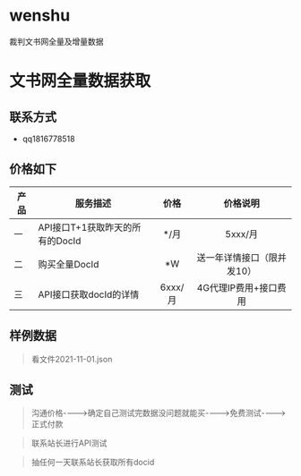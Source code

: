 # wenshu
裁判文书网全量及增量数据


# 文书网全量数据获取

## 联系方式
- qq1816778518

## 价格如下

| 产品 | 服务描述                      | 价格           | 价格说明           |
| -----| ------------------------- |:-------------:|:-------------:| 
| 一 | API接口T+1获取昨天的所有的DocId | */月 | 5xxx/月|
| 二 | 购买全量DocId      | *W   |   送一年详情接口（限并发10）|
| 三 | API接口获取docId的详情 | 6xxx/月  | 4G代理IP费用+接口费用  |

## 样例数据

>看文件2021-11-01.json


## 测试
>沟通价格---->确定自己测试完数据没问题就能买---->免费测试---->正式付款

>联系站长进行API测试

>抽任何一天联系站长获取所有docid
